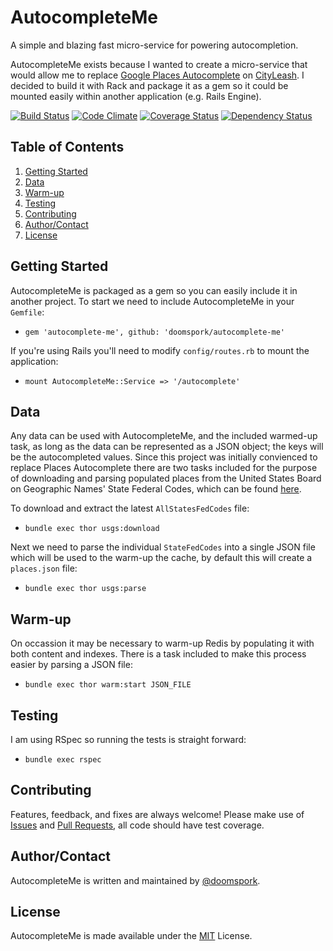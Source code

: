 # AutocompleteMe

A simple and blazing fast micro-service for powering autocompletion.

AutocompleteMe exists because I wanted to create a micro-service that would allow me to replace [Google Places Autocomplete](https://developers.google.com/places/documentation/autocomplete) on [CityLeash](http://www.cityleash.com).  I decided to build it with Rack and package it as a gem so it could be mounted easily within another application (e.g. Rails Engine).

[![Build Status](https://travis-ci.org/doomspork/autocomplete-me.svg?branch=master)](https://travis-ci.org/doomspork/autocomplete-me) [![Code Climate](https://codeclimate.com/github/doomspork/autocomplete-me/badges/gpa.svg)](https://codeclimate.com/github/doomspork/autocomplete-me) [![Coverage Status](https://coveralls.io/repos/doomspork/autocomplete-me/badge.png)](https://coveralls.io/r/doomspork/autocomplete-me) [![Dependency Status](https://gemnasium.com/doomspork/autocomplete-me.svg)](https://gemnasium.com/doomspork/autocomplete-me)

## Table of Contents
  1. [Getting Started](#gettingstarted)
  1. [Data](#data)
  1. [Warm-up](#warm-up)
  1. [Testing](#testing)
  1. [Contributing](#contributing)
  1. [Author/Contact](#author/contact)
  1. [License](#license)

## Getting Started

AutocompleteMe is packaged as a gem so you can easily include it in another project.  To start we need to include AutocompleteMe in your `Gemfile`:

+ `gem 'autocomplete-me', github: 'doomspork/autocomplete-me'`

If you're using Rails you'll need to modify `config/routes.rb` to mount the application:

+ `mount AutocompleteMe::Service => '/autocomplete'`

## Data

Any data can be used with AutocompleteMe, and the included warmed-up task, as long as the data can be represented as a JSON object; the keys will be the autocompleted values.  Since this project was initially convienced to replace Places Autocomplete there are two tasks included for the purpose of downloading and parsing populated places from the United States Board on Geographic Names' State Federal Codes, which can be found [here](http://geonames.usgs.gov/domestic/download_data.htm).

To download and extract the latest `AllStatesFedCodes` file:

+ `bundle exec thor usgs:download`

Next we need to parse the individual `StateFedCodes` into a single JSON file which will be used to the warm-up the cache, by default this will create a `places.json` file:

+ `bundle exec thor usgs:parse`

## Warm-up

On occassion it may be necessary to warm-up Redis by populating it with both content and indexes.  There is a task included to make this process easier by parsing a JSON file:

+ `bundle exec thor warm:start JSON_FILE`

## Testing

I am using RSpec so running the tests is straight forward:

+ `bundle exec rspec`

## Contributing

Features, feedback, and fixes are always welcome!  Please make use of [Issues](https://github.com/doomspork/autocomplete-me/issues) and [Pull Requests](https://github.com/doomspork/autocomplete-me/pulls), all code should have test coverage.

## Author/Contact

AutocompleteMe is written and maintained by [@doomspork](github.com/doomspork).

## License

AutocompleteMe is made available under the [MIT](http://opensource.org/licenses/MIT) License.
